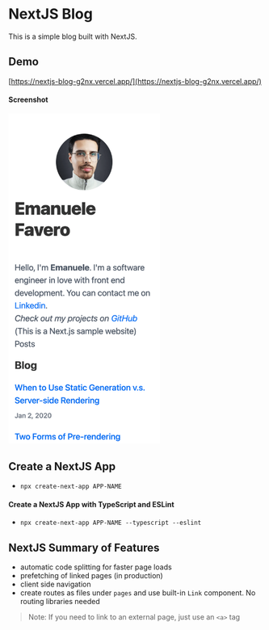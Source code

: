 # NextJS Blog

This is a simple blog built with NextJS.

## Demo

[https://nextjs-blog-g2nx.vercel.app/](https://nextjs-blog-g2nx.vercel.app/)

#### Screenshot

<img src="screenshot.png" alt="screenshot" width="300">

## Create a NextJS App

- `npx create-next-app APP-NAME`

#### Create a NextJS App with TypeScript and ESLint

- `npx create-next-app APP-NAME --typescript --eslint`

## NextJS Summary of Features

- automatic code splitting for faster page loads
- prefetching of linked pages (in production)
- client side navigation
- create routes as files under `pages` and use built-in `Link` component. No routing libraries needed

> Note: If you need to link to an external page, just use an `<a>` tag
